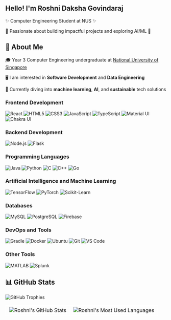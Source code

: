 <div align="left">
  <h2>Hello! I'm Roshni Daksha Govindaraj</h2>
  <p>✨ Computer Engineering Student at NUS ✨</p>
  <p>🚀 Passionate about building impactful projects and exploring AI/ML 🌟</p>
</div>

<div align="left">
  <h2>🚀 About Me</h2>
  <p>🎓 Year 3 Computer Engineering undergraduate at <a href="https://www.nus.edu.sg/">National University of Singapore</a></p>
  <p>🖥️ I am interested in <b>Software Development</b> and <b>Data Engineering</b></p>
  <p>🌱 Currently diving into <b>machine learning</b>, <b>AI</b>, and <b>sustainable</b> tech solutions</p>

  <h3>Frontend Development</h3>
  <img src="https://img.shields.io/badge/React-61DAFB?style=for-the-badge&logo=react&logoColor=black" alt="React" />
  <img src="https://img.shields.io/badge/HTML5-E34F26?style=for-the-badge&logo=html5&logoColor=white" alt="HTML5" />
  <img src="https://img.shields.io/badge/CSS3-1572B6?style=for-the-badge&logo=css3&logoColor=white" alt="CSS3" />
  <img src="https://img.shields.io/badge/JavaScript-F7DF1E?style=for-the-badge&logo=javascript&logoColor=black" alt="JavaScript" />
  <img src="https://img.shields.io/badge/TypeScript-3178C6?style=for-the-badge&logo=typescript&logoColor=white" alt="TypeScript" />
  <img src="https://img.shields.io/badge/MUI-007FFF?style=for-the-badge&logo=mui&logoColor=white" alt="Material UI" />
  <img src="https://img.shields.io/badge/Chakra_UI-319795?style=for-the-badge&logo=chakra-ui&logoColor=white" alt="Chakra UI" />

  <h3>Backend Development</h3>
  <img src="https://img.shields.io/badge/Node.js-339933?style=for-the-badge&logo=node.js&logoColor=white" alt="Node.js" />
  <img src="https://img.shields.io/badge/Flask-000000?style=for-the-badge&logo=flask&logoColor=white" alt="Flask" />
  
  <h3>Programming Languages</h3>
  <img src="https://img.shields.io/badge/Java-007396?style=for-the-badge&logo=java&logoColor=white" alt="Java" />
  <img src="https://img.shields.io/badge/Python-3776AB?style=for-the-badge&logo=python&logoColor=white" alt="Python"/>
  <img src="https://img.shields.io/badge/C-A8B9CC?style=for-the-badge&logo=c&logoColor=black" alt="C" />
  <img src="https://img.shields.io/badge/C++-00599C?style=for-the-badge&logo=cplusplus&logoColor=white" alt="C++" />
  <img src="https://img.shields.io/badge/Go-00ADD8?style=for-the-badge&logo=go&logoColor=white" alt="Go"/>

  <h3>Artificial Intelligence and Machine Learning</h3>
  <img src="https://img.shields.io/badge/TensorFlow-FF6F00?style=for-the-badge&logo=tensorflow&logoColor=white" alt="TensorFlow" />
  <img src="https://img.shields.io/badge/PyTorch-EE4C2C?style=for-the-badge&logo=pytorch&logoColor=white" alt="PyTorch" />
  <img src="https://img.shields.io/badge/Scikit--Learn-F7931E?style=for-the-badge&logo=scikit-learn&logoColor=white" alt="Scikit-Learn" />

  <h3>Databases</h3>
  <img src="https://img.shields.io/badge/MySQL-00758F?style=for-the-badge&logo=mysql&logoColor=white" alt="MySQL" />
  <img src="https://img.shields.io/badge/PostgreSQL-336791?style=for-the-badge&logo=postgresql&logoColor=white" alt="PostgreSQL" />
  <img src="https://img.shields.io/badge/Firebase-FFCB2F?style=for-the-badge&logo=firebase&logoColor=white" alt="Firebase" />
  
  <h3>DevOps and Tools</h3>
  <img src="https://img.shields.io/badge/Gradle-02303A?style=for-the-badge&logo=gradle&logoColor=white" alt="Gradle" />
  <img src="https://img.shields.io/badge/Docker-2496ED?style=for-the-badge&logo=docker&logoColor=white" alt="Docker" />
  <img src="https://img.shields.io/badge/Ubuntu-E95420?style=for-the-badge&logo=ubuntu&logoColor=white" alt="Ubuntu" />
  <img src="https://img.shields.io/badge/Git-F05032?style=for-the-badge&logo=git&logoColor=white" alt="Git" />
  <img src="https://img.shields.io/badge/VS%20Code-007ACC?style=for-the-badge&logo=visual-studio-code&logoColor=white" alt="VS Code" />

  <h3>Other Tools</h3>
  <img src="https://img.shields.io/badge/MATLAB-0076A8?style=for-the-badge&logo=mathworks&logoColor=white" alt="MATLAB" />
  <img src="https://img.shields.io/badge/Splunk-000000?style=for-the-badge&logo=splunk&logoColor=white" alt="Splunk" />
</div>

<div align="left"> 
  <h2>📊 GitHub Stats</h2> 
  <img src="https://github-profile-trophy.vercel.app/?username=roshnidaksha&theme=radical&row=1&column=9" alt="GitHub Trophies" />
  <table align="left" style="width:100%; border-collapse: collapse;">
    <tr> 
      <td align="center" style="border: 2px solid white;">
        <img style="border: 2px solid white;" src="https://github-readme-stats.vercel.app/api?username=roshnidaksha&show_icons=true&theme=radical" alt="Roshni's GitHub Stats"/>
      </td>
      <td align="center" style="border: 2px solid white;">
        <img style="border: 2px solid white;" src="https://github-readme-stats.vercel.app/api/top-langs/?username=roshnidaksha&layout=compact&theme=radical" alt="Roshni's Most Used Languages"/>
      </td>
    </tr>
  </table>
</div>



<!--
**roshnidaksha/roshnidaksha** is a ✨ _special_ ✨ repository because its `README.md` (this file) appears on your GitHub profile.

Here are some ideas to get you started:

- 🔭 I’m currently working on ...
- 🌱 I’m currently learning ...
- 👯 I’m looking to collaborate on ...
- 🤔 I’m looking for help with ...
- 💬 Ask me about ...
- 📫 How to reach me: ...
- 😄 Pronouns: ...
- ⚡ Fun fact: ...
-->
